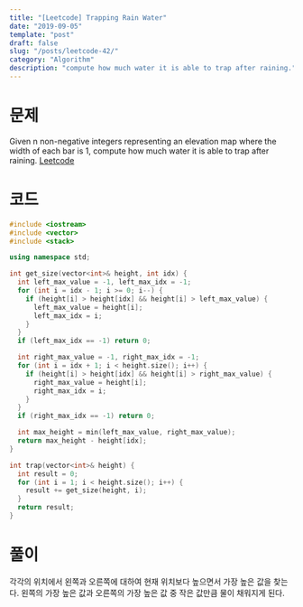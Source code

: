 ```yaml
---
title: "[Leetcode] Trapping Rain Water"
date: "2019-09-05"
template: "post"
draft: false
slug: "/posts/leetcode-42/"
category: "Algorithm"
description: "compute how much water it is able to trap after raining."
---
```


# 문제

Given n non-negative integers representing an elevation map where the width of each bar is 1, compute how much water it is able to trap after raining. [Leetcode](https://leetcode.com/problems/trapping-rain-water/)

# 코드

```c++
#include <iostream>
#include <vector>
#include <stack>

using namespace std;

int get_size(vector<int>& height, int idx) {
  int left_max_value = -1, left_max_idx = -1;
  for (int i = idx - 1; i >= 0; i--) {
    if (height[i] > height[idx] && height[i] > left_max_value) {
      left_max_value = height[i];
      left_max_idx = i;
    }
  }
  if (left_max_idx == -1) return 0;

  int right_max_value = -1, right_max_idx = -1;
  for (int i = idx + 1; i < height.size(); i++) { 
    if (height[i] > height[idx] && height[i] > right_max_value) {
      right_max_value = height[i];
      right_max_idx = i;
    }
  }
  if (right_max_idx == -1) return 0;

  int max_height = min(left_max_value, right_max_value);
  return max_height - height[idx];
}

int trap(vector<int>& height) {
  int result = 0;
  for (int i = 1; i < height.size(); i++) {
    result += get_size(height, i);
  }
  return result;
}
```

# 풀이

각각의 위치에서 왼쪽과 오른쪽에 대하여 현재 위치보다 높으면서 가장 높은 값을 찾는다. 왼쪽의 가장 높은 값과 오른쪽의 가장 높은 값 중 작은 값만큼 물이 채워지게 된다.
